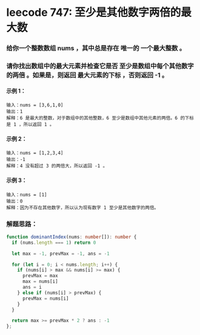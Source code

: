 # leecode 747: 至少是其他数字两倍的最大数

### 给你一个整数数组 nums ，其中总是存在 唯一的 一个最大整数 。

### 请你找出数组中的最大元素并检查它是否 至少是数组中每个其他数字的两倍 。如果是，则返回 最大元素的下标 ，否则返回 -1 。

#### 示例 1：
```
输入：nums = [3,6,1,0]
输出：1
解释：6 是最大的整数，对于数组中的其他整数，6 至少是数组中其他元素的两倍。6 的下标是 1 ，所以返回 1 。
```
#### 示例 2：
```
输入：nums = [1,2,3,4]
输出：-1
解释：4 没有超过 3 的两倍大，所以返回 -1 。
```
#### 示例 3：
```
输入：nums = [1]
输出：0
解释：因为不存在其他数字，所以认为现有数字 1 至少是其他数字的两倍。
```

### 解题思路：
```ts
function dominantIndex(nums: number[]): number {
  if (nums.length === 1) return 0

  let max = -1, prevMax = -1, ans = -1

  for (let i = 0; i < nums.length; i++) {
    if (nums[i] > max && nums[i] >= max) {
      prevMax = max
      max = nums[i]
      ans = i
    } else if (nums[i] > prevMax) {
      prevMax = nums[i]
    }
  }

  return max >= prevMax * 2 ? ans : -1
};
```